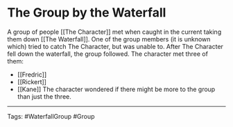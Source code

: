 # The Group by the Waterfall

A group of people [[The Character]] met when caught in the current taking them down [[The Waterfall]]. One of the group members (it is unknown which) tried to catch The Character, but was unable to. After The Character fell down the waterfall, the group followed. The character met three of them:
- [[Fredric]]
- [[Rickert]]
- [[Kane]]
The character wondered if there might be more to the group than just the three.

---
Tags: #WaterfallGroup #Group